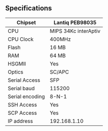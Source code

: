 ## Specifications

| Chipset         | Lantiq PEB98035      |
| --------------- | -------------------- |
| CPU             | MIPS 34Kc interAptiv |
| CPU Clock       | 400MHz               |
| Flash           | 16 MB                |
| RAM             | 64 MB                |
| HSGMII          | Yes                  |
| Optics          | SC/APC               |
| Serial Access   | SFP                  |
| Serial baud     | 115200               |
| Serial encoding | 8-N-1                |
| SSH Access      | Yes                  |
| SCP Access      | Yes                  |
| IP address      | 192.168.1.10         |